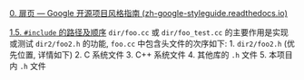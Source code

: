 
[0. 扉页 — Google 开源项目风格指南 (zh-google-styleguide.readthedocs.io)](https://zh-google-styleguide.readthedocs.io/en/latest/google-cpp-styleguide/)

[1.5. ` #include ` 的路径及顺序]( https://zh-google-styleguide.readthedocs.io/en/latest/google-cpp-styleguide/headers/#include )
	`dir/foo.cc` 或 `dir/foo_test.cc` 的主要作用是实现或测试 `dir2/foo2.h` 的功能, `foo.cc` 中包含头文件的次序如下:
		1. `dir2/foo2.h` (优先位置, 详情如下)
		2. C 系统文件
		3. C++ 系统文件
		4. 其他库的 `.h` 文件
		5. 本项目内 `.h` 文件

